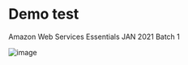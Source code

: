 # Demo test
Amazon Web Services Essentials JAN 2021 Batch 1



![image](https://user-images.githubusercontent.com/29587597/116581145-a748f480-a931-11eb-8006-d465f461ee39.png)
